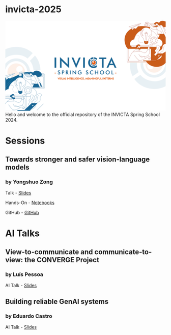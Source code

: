 # invicta-2025
![INVICTA2025](INVICTA2025_banner.png)
Hello and welcome to the official repository of the INVICTA Spring School 2024.

# Sessions
## Towards stronger and safer vision-language models
### by Yongshuo Zong
Talk - [Slides]()

Hands-On - [Notebooks]()

GitHub - [GitHub](https://github.com/ys-zong)

# AI Talks

## View-to-communicate and communicate-to-view: the CONVERGE Project
### by Luís Pessoa

AI Talk - [Slides](ai-talks/)

## Building reliable GenAI systems
### by Eduardo Castro

AI Talk - [Slides](ai-talks/)
